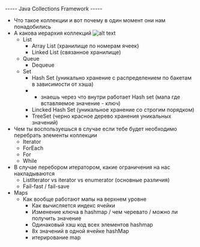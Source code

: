 ----- Java Collections Framework -----
- Что такое коллекции и вот почему в один момент они нам понадобились
- А какова иерархия коллекций
    ![alt text](https://proselyte.net/wp-content/uploads/2016/01/java-collection-hierarchy.png)
    - List
        - Array List (хранилище по номерам ячеек)
        - Linked List (связанное хранилище)
    - Queue
        - Dequeue
    - Set
        - Hash Set (уникально хранение с распределением по бакетам в зависимости от хэша)
        - * знаешь через что внутри работает Hash set (мапа где вставляемое значение - ключ)    
        - Lincked Hash Set (уникальное хранение со строгим порядком)
        - TreeSet  (черно красное дерево хранения уникальных значений)    
- Чем ты воспользуешься в случае если тебе будет необходимо перебрать элементы коллекции 
    - Iterator
    - ForEach
    - For
    - While
- В случае перебором итератором, какие ограничения на нас накладываются
    - ListIterator vs iterator vs enumerator (основные различия)
    - Fail-fast / fail-save
- Maps
    - Как вообще работают мапы на верхнем уровне
        - Как вычисляется индекс ячейки
        - Изменение ключа в hashmap / чем черевато / можно ли получить значение
        - Одинаковый хэш код всех элементов hashmap
        - 8x значений в одной ячейке hashMap
        - итерирование map